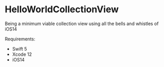 # HelloWorldCollectionView
Being a minimum viable collection view using all the bells and whistles of iOS14

Requirements:
* Swift 5
* Xcode 12
* iOS14
